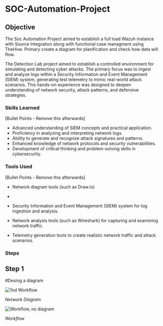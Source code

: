 # SOC-Automation-Project

## Objective

The Soc Automation Project aimed to establish a full load Wazuh instance with Source Integration along with functional case managment using TheHive. Primary create a diagram for planification and check how data will flow.


The Detection Lab project aimed to establish a controlled environment for simulating and detecting cyber attacks. The primary focus was to ingest and analyze logs within a Security Information and Event Management (SIEM) system, generating test telemetry to mimic real-world attack scenarios. This hands-on experience was designed to deepen understanding of network security, attack patterns, and defensive strategies.

### Skills Learned
[Bullet Points - Remove this afterwards]

- Advanced understanding of SIEM concepts and practical application.
- Proficiency in analyzing and interpreting network logs.
- Ability to generate and recognize attack signatures and patterns.
- Enhanced knowledge of network protocols and security vulnerabilities.
- Development of critical thinking and problem-solving skills in cybersecurity.

### Tools Used
[Bullet Points - Remove this afterwards]

- Network diagram tools (such as Draw.io)

- 
- Security Information and Event Management (SIEM) system for log ingestion and analysis.
- Network analysis tools (such as Wireshark) for capturing and examining network traffic.
- Telemetry generation tools to create realistic network traffic and attack scenarios.

### Steps

## Step 1
#Desing a diagram

![1nd Workflow](https://github.com/LautaroZanzot/SOC-Automation-Project/assets/33968558/82f81713-bdbb-4de2-945f-b99b139707b4)

*Network Diagram*

![Workflow, no diagram](https://github.com/LautaroZanzot/SOC-Automation-Project/assets/33968558/d470a3a3-6301-4e5b-a439-f775d397398d)

*Workflow*
